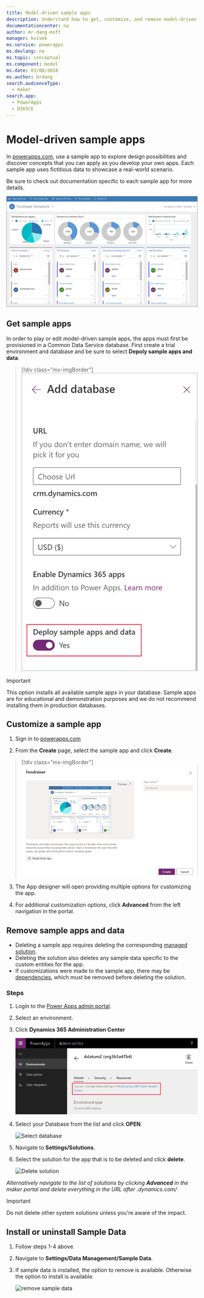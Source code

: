 ```yaml
---
title: Model-driven sample apps
description: Understand how to get, customize, and remove model-driven sample apps.
documentationcenter: na
author: mr-dang-msft
manager: kvivek
ms.service: powerapps
ms.devlang: na
ms.topic: conceptual
ms.component: model
ms.date: 03/08/2018
ms.author: brdang
search.audienceType: 
  - maker
search.app: 
  - PowerApps
  - D365CE
---
```


# Model-driven sample apps

In [powerapps.com](https://powerapps.com), use a sample app to explore design possibilities and discover concepts that you can apply as you develop your own apps. Each sample app uses fictitious data to showcase a real-world scenario. 

Be sure to check out documentation specific to each sample app for more details. 

![Fundraiser Sample App](media/overview-model-driven-samples/fundraiser-app1.png)


## Get sample apps

In order to play or edit model-driven sample apps, the apps must first be provisioned in a Common Data Service database. First create a trial environment and database and be sure to select **Depoly sample apps and data**.

> [!div class="mx-imgBorder"] 
> ![Create database](media/overview-model-driven-samples/create-database1.png)

> [!IMPORTANT]
> This option installs all available sample apps in your database. Sample apps are for educational and demonstration purposes and we do not recommend installing them in production databases. 

## Customize a sample app

1. Sign in to [powerapps.com](https://powerapps.com)  

2. From the **Create** page, select the sample app and click **Create**.

> [!div class="mx-imgBorder"] 
> ![Model Sample App](media/overview-model-driven-samples/model-driven-create-page-sample.png)

3. The App designer will open providing multiple options for customizing the app.

4. For additional customization options, click **Advanced** from the left navigation in the portal.

## Remove sample apps and data 
- Deleting a sample app requires deleting the corresponding  [managed solution](https://docs.microsoft.com/dynamics365/customer-engagement/developer/uninstall-delete-solution). 
- Deleting the solution also deletes any sample data specific to the custom entities for the app.
- If customizations were made to the sample app, there may be [dependencies](https://docs.microsoft.com/dynamics365/customer-engagement/developer/dependency-tracking-solution-components), which must be removed before deleting the solution.

### Steps
1. Login to the [Power Apps admin portal](https://admin.powerapps.com).

2. Select an environment.

3. Click **Dynamics 365 Administration Center** 

    ![Dynamics 365 Administration Center](media/overview-model-driven-samples/admin-center.png)

4. Select your Database from the list and click **OPEN**.

    ![Select database](media/overview-model-driven-samples/select-database.png)

5. Navigate to **Settings/Solutions**.

6. Select the solution for the app that is to be deleted and click **delete**.

    ![Delete solution](media/overview-model-driven-samples/delete-solution.png)

*Alternatively navigate to the list of solutions by clicking **Advanced** in the maker portal and delete everything in the URL after .dynamics.com/*

> [!IMPORTANT]
> Do not delete other system solutions unless you're aware of the impact.

## Install or uninstall Sample Data
1. Follow steps 1-4 above.
2. Navigate to **Settings/Data Management/Sample Data**.
3. If sample data is installed, the option to remove is available. Otherwise the option to install is available. 

    ![remove sample data](media/overview-model-driven-samples/remove-sample-data.png)




